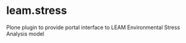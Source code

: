 leam.stress
===========

Plone plugin to provide portal interface to LEAM Environmental Stress Analysis  model
